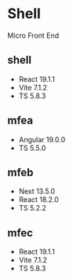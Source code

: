 # Shell

Micro Front End

## shell

- React 19.1.1
- Vite 7.1.2
- TS 5.8.3

## mfea

- Angular 19.0.0
- TS 5.5.0

## mfeb

- Next 13.5.0
- React 18.2.0
- TS 5.2.2

## mfec

- React 19.1.1
- Vite 7.1.2
- TS 5.8.3
